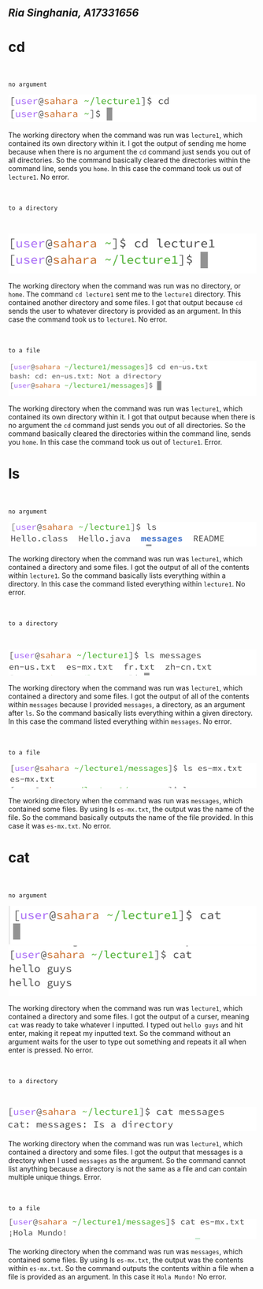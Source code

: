 ## *Ria Singhania, A17331656*
# **cd**
<br>

`no argument`

![Image](https://github.com/riasinghania/cse15l-lab-reports/blob/main/Screen%20Shot%202024-01-10%20at%203.33.31%20PM.png?raw=true)

The working directory when the command was run was `lecture1`, which contained its own directory within it. 
I got the output of sending me home because when there is no argument the `cd` command just sends you out of all directories. So the command basically cleared the directories within the command line, sends you `home`. In this case the command took us out of `lecture1`. 
No error. 

<br>

`to a directory`

<br>

![Image](https://github.com/riasinghania/cse15l-lab-reports/blob/main/Screen%20Shot%202024-01-10%20at%203.27.07%20PM.png?raw=true)

The working directory when the command was run was no directory, or `home`. The command `cd lecture1` sent me to the `lecture1` directory. This contained another directory and some files. I got that output because `cd` sends the user to whatever directory is provided as an argument. In this case the command took us to `lecture1`. No error.

<br>

`to a file`

![Image](https://github.com/riasinghania/cse15l-lab-reports/blob/main/Screen%20Shot%202024-01-10%20at%203.39.44%20PM.png?raw=true)

The working directory when the command was run was `lecture1`, which contained its own directory within it. I got that output because when there is no argument the `cd` command just sends you out of all directories. So the command basically cleared the directories within the command line, sends you `home`. In this case the command took us out of `lecture1`. Error.

# **ls**
<br>

`no argument`

![Image](https://github.com/riasinghania/cse15l-lab-reports/blob/main/Screen%20Shot%202024-01-11%20at%2011.06.20%20AM.png?raw=true)

The working directory when the command was run was `lecture1`, which contained a directory and some files. 
I got the output of all of the contents within `lecture1`. So the command basically lists everything within a directory. In this case the command listed everything within `lecture1`. 
No error. 

<br>

`to a directory`

<br>

![Image](https://github.com/riasinghania/cse15l-lab-reports/blob/main/Screen%20Shot%202024-01-11%20at%2011.06.35%20AM.png?raw=true)

The working directory when the command was run was `lecture1`, which contained a directory and some files. 
I got the output of all of the contents within `messages` because I provided `messages`, a directory, as an argument after `ls`. So the command basically lists everything within a given directory. In this case the command listed everything within `messages`. 
No error. 

<br>

`to a file`

![Image](https://github.com/riasinghania/cse15l-lab-reports/blob/main/Screen%20Shot%202024-01-11%20at%2011.07.44%20AM.png?raw=true)

The working directory when the command was run was `messages`, which contained some files. By using ls `es-mx.txt`, the output was the name of the file.
So the command basically outputs the name of the file provided. In this case it was `es-mx.txt`.
No error. 

# **cat**
<br>

`no argument`

![Image](https://github.com/riasinghania/cse15l-lab-reports/blob/main/Screen%20Shot%202024-01-11%20at%2011.34.13%20AM.png?raw=true)
![Image](https://github.com/riasinghania/cse15l-lab-reports/blob/main/Screen%20Shot%202024-01-11%20at%2011.34.16%20AM.png?raw=true)

The working directory when the command was run was `lecture1`, which contained a directory and some files. 
I got the output of a curser, meaning `cat` was ready to take whatever I inputted. I typed out `hello guys` and hit enter, making it repeat my inputted text. So the command without an argument waits for the user to type out something and repeats it all when enter is pressed.
No error. 

<br>

`to a directory`

<br>

![Image](https://github.com/riasinghania/cse15l-lab-reports/blob/main/Screen%20Shot%202024-01-11%20at%2011.29.51%20AM.png?raw=true)

The working directory when the command was run was `lecture1`, which contained a directory and some files. 
I got the output that messages is a drectory when I used `messages` as the argument. So the command cannot list anything because a directory is not the same as a file and can contain multiple unique things.
Error. 

<br>

`to a file`

![Image](https://github.com/riasinghania/cse15l-lab-reports/blob/main/Screen%20Shot%202024-01-11%20at%2011.29.40%20AM.png?raw=true)

The working directory when the command was run was `messages`, which contained some files. By using ls `es-mx.txt`, the output was the contents within `es-mx.txt`.
So the command outputs the contents within a file when a file is provided as an argument. In this case it `Hola Mundo!`
No error.
